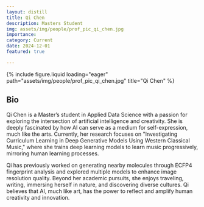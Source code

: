 ```yaml
---
layout: distill
title: Qi Chen
description: Masters Student
img: assets/img/people/prof_pic_qi_chen.jpg
importance: 
category: Current
date: 2024-12-01
featured: true

---
```


<div class="fake-img l-body">
{% include figure.liquid loading="eager" path="assets/img/people/prof_pic_qi_chen.jpg" title="Qi Chen" %}
</div>

## Bio

Qi Chen is a Master’s student in Applied Data Science with a passion for exploring the intersection of artificial intelligence and creativity. She is deeply fascinated by how AI can serve as a medium for self-expression, much like the arts. Currently, her research focuses on "Investigating Curriculum Learning in Deep Generative Models Using Western Classical Music," where she trains deep learning models to learn music progressively, mirroring human learning processes.

Qi has previously worked on generating nearby molecules through ECFP4 fingerprint analysis and explored multiple models to enhance image resolution quality. Beyond her academic pursuits, she enjoys traveling, writing, immersing herself in nature, and discovering diverse cultures. Qi believes that AI, much like art, has the power to reflect and amplify human creativity and innovation.
